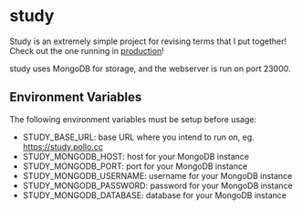 # study
Study is an extremely simple project for revising terms that I put together!  
Check out the one running in [production](https://study.pollo.cc)!

study uses MongoDB for storage, and the webserver is run on port 23000.

## Environment Variables
The following environment variables must be setup before usage:
- STUDY_BASE_URL: base URL where you intend to run on, eg. https://study.pollo.cc
- STUDY_MONGODB_HOST: host for your MongoDB instance
- STUDY_MONGODB_PORT: port for your MongoDB instance
- STUDY_MONGODB_USERNAME: username for your MongoDB instance
- STUDY_MONGODB_PASSWORD: password for your MongoDB instance
- STUDY_MONGODB_DATABASE: database for your MongoDB instance